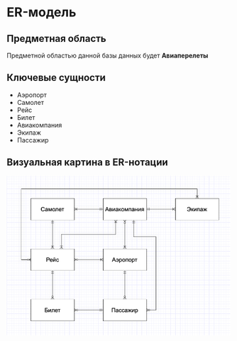 # ER-модель

## Предметная область

Предметной областью данной базы данных будет **Авиаперелеты**

## Ключевые сущности

- Аэропорт
- Самолет
- Рейс
- Билет
- Авиакомпания
- Экипаж
- Пассажир

## Визуальная картина в ER-нотации

![ER-model](images/er-model.png)